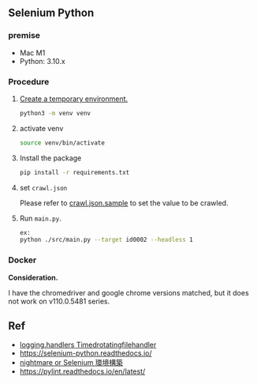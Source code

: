 ## Selenium Python

### premise
* Mac M1
* Python: 3.10.x

### Procedure
1. [Create a temporary environment.](https://docs.python.org/3/library/venv.html#module-venv)
   ```bash
   python3 -m venv venv
   ```
2. activate venv
   ```bash
   source venv/bin/activate
   ```
3. Install the package
   ```bash
   pip install -r requirements.txt
   ```
4. set `crawl.json`

   Please refer to [crawl.json.sample](https://github.com/KazusaNakagawa/selenium-python/blob/develop/src/conf/crawl.json.sample) to set the value to be crawled.

5. Run `main.py`.
   ```bash
   ex:
   python ./src/main.py --target id0002 --headless 1
   ```

### Docker
**Consideration.**

I have the chromedriver and google chrome versions matched, but it does not work on v110.0.5481 series.

## Ref
* [logging.handlers Timedrotatingfilehandler](https://docs.python.org/3/library/logging.handlers.html#timedrotatingfilehandler)
* https://selenium-python.readthedocs.io/
* [nightmare or Selenium 環境構築](https://kazusabook.notion.site/nightmare-or-Selenium-a8330ccfdc95433d8b2e72293eddcdd6) 
* https://pylint.readthedocs.io/en/latest/
